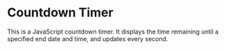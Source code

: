 # Countdown Timer

This is a JavaScript countdown timer. It displays the time remaining until a specified end date and time, and updates every second.
